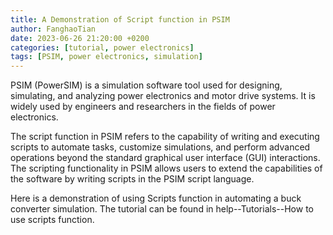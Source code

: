 ```yaml
---
title: A Demonstration of Script function in PSIM
author: FanghaoTian
date: 2023-06-26 21:20:00 +0200
categories: [tutorial, power electronics]
tags: [PSIM, power electronics, simulation]
---
```


PSIM (PowerSIM) is a simulation software tool used for designing, simulating, and analyzing power electronics and motor drive systems. It is widely used by engineers and researchers in the fields of power electronics.

The script function in PSIM refers to the capability of writing and executing scripts to automate tasks, customize simulations, and perform advanced operations beyond the standard graphical user interface (GUI) interactions. The scripting functionality in PSIM allows users to extend the capabilities of the software by writing scripts in the PSIM script language.

Here is a demonstration of using Scripts function in automating a buck converter simulation. The tutorial can be found in help--Tutorials--How to use scripts function.

